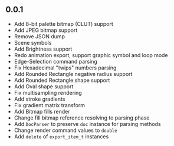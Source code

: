 ## 0.0.1

- Add 8-bit palette bitmap (CLUT) support
- Add JPEG bitmap support
- Remove JSON dump
- Scene symbols
- Add Brightness support
- Redo animation export, support graphic symbol and loop mode
- Edge-Selection command parsing 
- Fix Hexadecimal "twips" numbers parsing 
- Add Rounded Rectangle negative radius support
- Add Rounded Rectangle shape support
- Add Oval shape support
- Fix multisampling rendering
- Add stroke gradients
- Fix gradient matrix transform
- Add Bitmap fills render
- Change fill bitmap reference resolving to parsing phase
- Add `DocParser` to preserve `doc` instance for parsing methods
- Change render command values to `double`
- Add `delete` of `export_item_t` instances
